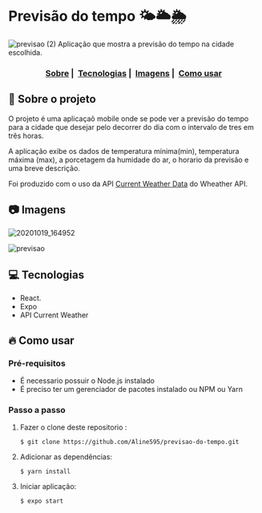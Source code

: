 # Previsão do tempo 🌤️🌥️🌦️
![previsao (2)](https://user-images.githubusercontent.com/56769013/96506081-66a74a80-122d-11eb-828b-018c98b40347.jpeg)
Aplicação que mostra a previsão do tempo na cidade escolhida.

<h3 align="center">
  <a href="#dog-sobre-o-projeto">Sobre</a>&nbsp;|&nbsp;
  <a href="#computer-tecnologias">Tecnologias</a>&nbsp;|&nbsp;
  <a href="#camera-imagens">Imagens</a>&nbsp;|&nbsp;
  <a href="#fire-como-usar">Como usar</a>&nbsp;
</h3>


## :dog: Sobre o projeto
O projeto é uma aplicaçaõ mobile onde se pode ver a previsão do tempo para a cidade que desejar pelo decorrer do dia com o intervalo de tres em três horas.    

A aplicação  exibe os dados de temperatura mínima(min), temperatura máxima (max), a porcetagem da humidade do ar, o horario da previsão e uma breve descrição.  

Foi produzido com o uso da API [Current Weather Data](https://openweathermap.org/current) do Wheather API.  




## :camera: Imagens

![20201019_164952](https://user-images.githubusercontent.com/56769013/96508695-6741e000-1231-11eb-8377-0c260757c978.gif)

![previsao](https://user-images.githubusercontent.com/56769013/96506399-f0571800-122d-11eb-9bdb-a6e55c422fb2.jpeg)


  
## :computer: Tecnologias

- React. 
- Expo
- API Current Weather

## :fire: Como usar

### Pré-requisitos
  - É necessario possuir o Node.js instalado
  - É preciso ter um gerenciador de pacotes instalado ou NPM ou Yarn
 
### Passo a passo

1. Fazer o clone deste repositorio :
   ````
   $ git clone https://github.com/Aline595/previsao-do-tempo.git
   ````

2. Adicionar as dependências:
   ````
   $ yarn install
   ````

3. Iniciar aplicação:
   
    ````
    $ expo start
    ````
